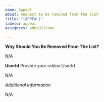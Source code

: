 ```yaml
---
name: Appeal
about: Request to be removed from the list
title: "[APPEAL]"
labels: appeal
assignees: adudu21isme

---
```


**Wny Should You Be Removed From The List?**

N/A

**UserId**
Provide your roblox UserId

N/A

*Additional information*

N/A
